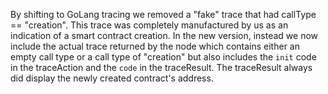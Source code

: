 By shifting to GoLang tracing we removed a "fake" trace that had callType == "creation". This trace was completely manufactured by us as an indication of a smart contract creation. In the new version, instead
we now include the actual trace returned by the node which contains either an empty call type or a call type of "creation" but also includes the `init` code in the traceAction and the `code` in the
traceResult. The traceResult always did display the newly created contract's address.
